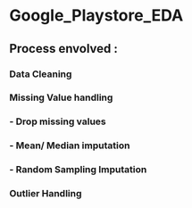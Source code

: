 # Google_Playstore_EDA

## Process envolved :
### Data Cleaning
### Missing Value handling 
### - Drop missing values 
### - Mean/ Median imputation 
### - Random Sampling Imputation 
### Outlier Handling
